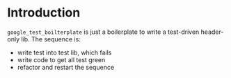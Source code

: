# Introduction

`google_test_boilterplate` is just a boilerplate to write a test-driven header-only lib.
The sequence is: 
- write test into test lib, which fails
- write code to get all test green
- refactor and restart the sequence